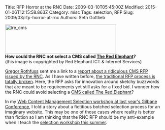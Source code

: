 Title: RFP Horror at the RNC
Date: 2009-03-10T05:45:00Z
Modified: 2015-01-06T12:15:58.863Z
Category: misc
Tags: selection, RFP
Slug: 2009/03/rfp-horror-at-rnc
Authors: Seth Gottlieb

<a href="http://www.flickr.com/photos/sggottlieb/3343221537/" title="tre_cms by sggottlieb, on Flickr"><img alt="tre_cms" height="96" src="http://farm4.static.flickr.com/3346/3343221537_4708889014_o.gif" width="360"/></a>  
__How could the RNC not select a CMS called [The Red Elephant](http://www.theredelephant.org/tre-cms/the-red-elephant-content-management-system.html)?__   
(this image is copyrighted by Red Elephant ICT &amp; Internet Services)

  

[Gregor Rothfuss](http://greg.abstrakt.ch/) sent me a link to a [report about a ridiculous CMS RFP issued by the RNC](http://techpresident.com/blog-entry/rncs-tech-rfp-returns-nervous-laughter). As I have written before, [the traditional RFP process is totally broken](http://www.contenthere.net/2008/02/the-rfp-is-dead-long-live-the-rfp.html). Here, the RFP asks for innovation around sketchy buzzwords that are meant to be requirements yet still asks for a fixed bid. I wonder how the RNC could avoid selecting a [CMS called The Red Elephant](http://www.theredelephant.org/tre-cms/the-red-elephant-content-management-system.html)?

In my [Web Content Management Selection workshop at last year's Gilbane Conference](http://gilbaneboston.com/pre-conference_workshops.html#workshop-a), I told a story about a fictitious botched selection process for an imaginary website. This may be one of those cases where reality is better than fiction so I am thinking that the RNC RFP should be my anti-example when I teach the [selection workshop this summer](http://gilbanesf.com/workshops.html#workshopa).
